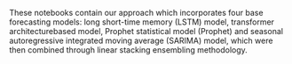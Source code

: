 These notebooks contain our approach which incorporates four base forecasting models: long short-time memory (LSTM) model, transformer architecturebased model, Prophet statistical model (Prophet) and seasonal autoregressive integrated moving average (SARIMA) model, which were then combined through linear stacking ensembling methodology.
